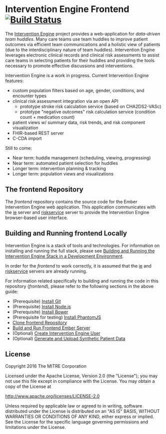 Intervention Engine Frontend [![Build Status](https://travis-ci.org/intervention-engine/frontend.svg?branch=master)](https://travis-ci.org/intervention-engine/frontend)
========================================================================================================================================================================

The [Intervention Engine](https://github.com/intervention-engine/ie) project provides a web-application for *data-driven team huddles*. Many care teams use team huddles to improve patient outcomes via efficient team communications and a holistic view of patients (due to the interdisciplinary nature of team huddles). Intervention Engine leverages electronic clinical records and clinical risk assessments to assist care teams in selecting patients for their huddles and providing the tools necessary to promote effective discussions and interventions.

Intervention Engine is a work in progress. Current Intervention Engine features:

-	custom population filters based on age, gender, conditions, and encounter types
-	clinical risk assessment integration via an open API
	-	prototype stroke risk calculation service (based on CHA2DS2-VASc)
	-	prototype "negative outcomes" risk calculation service (condition count + medication count)
-	patient views w/ summary data, risk trends, and risk component visualization
-	FHIR-based REST server
-	C-CDA import

Still to come:

-	Near term: huddle management (scheduling, viewing, progressing)
-	Near term: automated patient selection for huddles
-	Longer term: intervention planning & tracking
-	Longer term: population views and visualizations

The frontend Repository
-----------------------

The *frontend* repository contains the source code for the Ember Intervention Engine web application. This application communicates with the [ie](https://github.com/intervention-engine/ie) server and [riskservice](https://github.com/intervention-engine/riskservice) server to provide the Intervention Engine browser-based user interface.

Building and Running frontend Locally
-------------------------------------

Intervention Engine is a stack of tools and technologies. For information on installing and running the full stack, please see [Building and Running the Intervention Engine Stack in a Development Environment](https://github.com/intervention-engine/ie/blob/master/docs/dev_install.md).

In order for the *frontend* to work correctly, it is assumed that the [ie](https://github.com/intervention-engine/ie) and [riskservice](https://github.com/intervention-engine/riskservice) servers are already running.

For information related specifically to building and running the code in this repository (*frontend*), please refer to the following sections in the above guide:

-	(Prerequisite) [Install Git](https://github.com/intervention-engine/ie/blob/master/docs/dev_install.md#install-git)
-	(Prerequisite) [Install Node.js](https://github.com/intervention-engine/ie/blob/master/docs/dev_install.md#install-nodejs)
-	(Prerequisite) [Install Bower](https://github.com/intervention-engine/ie/blob/master/docs/dev_install.md#install-bower)
-	(Prerequisite for testing) [Install PhantomJS](https://github.com/intervention-engine/ie/blob/master/docs/dev_install.md#install-phantomjs)
-	[Clone frontend Repository](https://github.com/intervention-engine/ie/blob/master/docs/dev_install.md#clone-frontend-repository)
-	[Build and Run Frontend Ember Server](https://github.com/intervention-engine/ie/blob/master/docs/dev_install.md#build-and-run-frontend-ember-server)
-	(Optional) [Create Intervention Engine User](https://github.com/intervention-engine/ie/blob/master/docs/dev_install.md#create-intervention-engine-user)
-	(Optional) [Generate and Upload Synthetic Patient Data](https://github.com/intervention-engine/ie/blob/master/docs/dev_install.md#generate-and-upload-synthetic-patient-data)

License
-------

Copyright 2016 The MITRE Corporation

Licensed under the Apache License, Version 2.0 (the "License"); you may not use this file except in compliance with the License. You may obtain a copy of the License at

http://www.apache.org/licenses/LICENSE-2.0

Unless required by applicable law or agreed to in writing, software distributed under the License is distributed on an "AS IS" BASIS, WITHOUT WARRANTIES OR CONDITIONS OF ANY KIND, either express or implied. See the License for the specific language governing permissions and limitations under the License.
